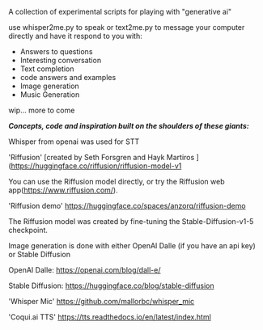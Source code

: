 A collection of experimental scripts for playing with "generative ai"


use whisper2me.py to speak  or text2me.py to message your computer directly and have it respond to you with:

- Answers to questions
- Interesting conversation
- Text completion
- code answers and examples
- Image generation
- Music Generation




wip... more to come


















***Concepts, code and inspiration built on the shoulders of these giants:***

Whisper from openai was used for STT

'Riffusion' [created by Seth Forsgren and Hayk Martiros ](https://huggingface.co/riffusion/riffusion-model-v1

You can use the Riffusion model directly, or try the Riffusion web app(https://www.riffusion.com/).

'Riffusion demo' https://huggingface.co/spaces/anzorq/riffusion-demo

The Riffusion model was created by fine-tuning the Stable-Diffusion-v1-5 checkpoint. 

Image generation is done with either OpenAI Dalle (if you have an api key) or Stable Diffusion

OpenAI Dalle: https://openai.com/blog/dall-e/

Stable Diffusion: https://huggingface.co/blog/stable-diffusion

'Whisper Mic' https://github.com/mallorbc/whisper_mic

'Coqui.ai TTS' https://tts.readthedocs.io/en/latest/index.html
